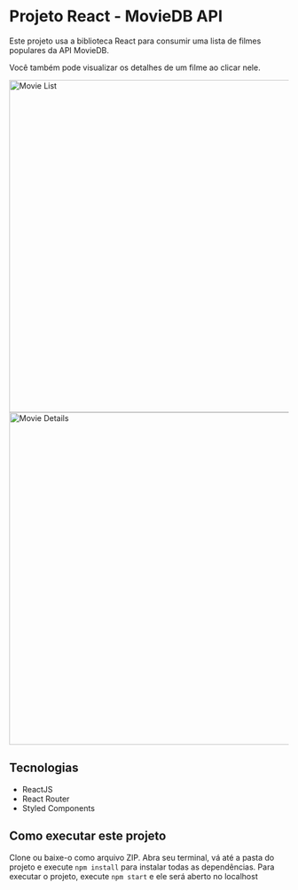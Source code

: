 # Projeto React - MovieDB API

Este projeto usa a biblioteca React para consumir uma lista de filmes populares da API MovieDB.

Você também pode visualizar os detalhes de um filme ao clicar nele.

<img width="600" alt="Movie List" src="https://user-images.githubusercontent.com/47362960/158064199-a45b266a-958d-465a-ad14-a2acfbb96f94.png">
<img width="600" alt="Movie Details" src="https://user-images.githubusercontent.com/47362960/158064211-f333a1f4-6e5a-4eef-b2d3-cd679d820dbd.png">


## Tecnologias
- ReactJS
- React Router
- Styled Components

## Como executar este projeto
Clone ou baixe-o como arquivo ZIP. Abra seu terminal, vá até a pasta do projeto e execute `npm install` para instalar todas as dependências.
Para executar o projeto, execute `npm start` e ele será aberto no localhost



